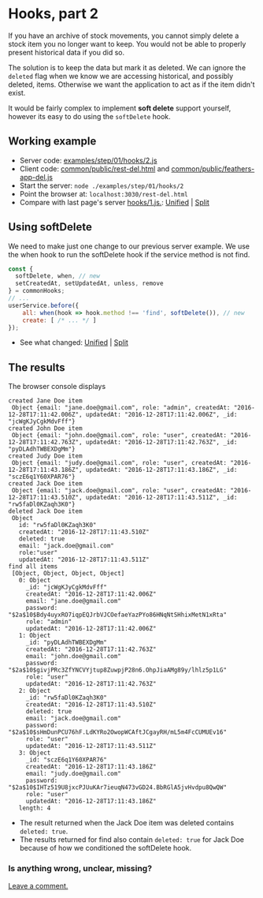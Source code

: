 # Hooks, part 2

If you have an archive of stock movements,
you cannot simply delete a stock item you no longer want to keep.
You would not be able to properly present historical data if you did so.

The solution is to keep the data but mark it as deleted.
We can ignore the `deleted` flag when we know we are accessing historical, and possibly deleted, items.
Otherwise we want the application to act as if the item didn't exist.

It would be fairly complex to implement **soft delete** support yourself,
however its easy to do using the `softDelete` hook.

## Working example

- Server code: [examples/step/01/hooks/2.js](https://github.com/feathersjs/feathers-docs/blob/master/examples/step/01/hooks/2.js)
- Client code: [common/public/rest-del.html](https://github.com/feathersjs/feathers-docs/blob/master/examples/step/01/common/public/rest.html)
and
[common/public/feathers-app-del.js](https://github.com/feathersjs/feathers-docs/blob/master/examples/step/01/common/public/feathers-app-del.js)
- Start the server: `node ./examples/step/01/hooks/2`
- Point the browser at: `localhost:3030/rest-del.html`
- Compare with last page's server
[hooks/1.js.](https://github.com/feathersjs/feathers-docs/blob/master/examples/step/01/hooks/1.js):
[Unified](http://htmlpreview.github.io/?https://github.com/feathersjs/feathers-docs/blob/master/examples/step/_diff/01-hooks-2-line.html)
|
[Split](http://htmlpreview.github.io/?https://github.com/feathersjs/feathers-docs/blob/master/examples/step/_diff/01-hooks-2-side.html)

## Using softDelete

We need to make just one change to our previous server example.
We use the when hook to run the softDelete hook if the service method is not find.

```javascript
const {
  softDelete, when, // new
  setCreatedAt, setUpdatedAt, unless, remove
} = commonHooks;
// ...
userService.before({
    all: when(hook => hook.method !== 'find', softDelete()), // new
    create: [ /* ... */ ]
});
```
- See what changed:
[Unified](http://htmlpreview.github.io/?https://github.com/feathersjs/feathers-docs/blob/master/examples/step/_diff/01-hooks-2-line.html)
|
[Split](http://htmlpreview.github.io/?https://github.com/feathersjs/feathers-docs/blob/master/examples/step/_diff/01-hooks-2-side.html)

## The results

The browser console displays

```text
created Jane Doe item
 Object {email: "jane.doe@gmail.com", role: "admin", createdAt: "2016-12-28T17:11:42.006Z", updatedAt: "2016-12-28T17:11:42.006Z", _id: "jcWgKJyCgkMdvFff"}
created John Doe item
 Object {email: "john.doe@gmail.com", role: "user", createdAt: "2016-12-28T17:11:42.763Z", updatedAt: "2016-12-28T17:11:42.763Z", _id: "pyDLAdhTWBEXDgMm"}
created Judy Doe item
 Object {email: "judy.doe@gmail.com", role: "user", createdAt: "2016-12-28T17:11:43.186Z", updatedAt: "2016-12-28T17:11:43.186Z", _id: "sczE6q1Y60XPAR76"}
created Jack Doe item
 Object {email: "jack.doe@gmail.com", role: "user", createdAt: "2016-12-28T17:11:43.510Z", updatedAt: "2016-12-28T17:11:43.511Z", _id: "rw5faDl0KZaqh3K0"}
deleted Jack Doe item
 Object
   id: "rw5faDl0KZaqh3K0"
   createdAt: "2016-12-28T17:11:43.510Z"
   deleted: true
   email: "jack.doe@gmail.com"
   role:"user"
   updatedAt: "2016-12-28T17:11:43.511Z"
find all items
 [Object, Object, Object, Object]
   0: Object
     _id: "jcWgKJyCgkMdvFff"
     createdAt: "2016-12-28T17:11:42.006Z"
     email: "jane.doe@gmail.com"
     password: "$2a$10$Bdy4uyxRO7iqpEQJrbVJCOefaeYazPYo86HNqNtSHhixMetN1xRta"
     role: "admin"
     updatedAt: "2016-12-28T17:11:42.006Z"
   1: Object
     _id: "pyDLAdhTWBEXDgMm"
     createdAt: "2016-12-28T17:11:42.763Z"
     email: "john.doe@gmail.com"
     password: "$2a$10$givjPRc3ZfYNCVYjtup8ZuwpjP28n6.OhpJiaAMg89y/lhlz5p1LG"
     role: "user"
     updatedAt: "2016-12-28T17:11:42.763Z"
   2: Object
     _id: "rw5faDl0KZaqh3K0"
     createdAt: "2016-12-28T17:11:43.510Z"
     deleted: true
     email: "jack.doe@gmail.com"
     password: "$2a$10$sHmDunPCU76hF.LdKYRo2OwopWCAftJCgayRH/mL5m4FcCUMUEv16"
     role: "user"
     updatedAt: "2016-12-28T17:11:43.511Z"
   3: Object
     _id: "sczE6q1Y60XPAR76"
     createdAt: "2016-12-28T17:11:43.186Z"
     email: "judy.doe@gmail.com"
     password: "$2a$10$IHTz519U8jxcPJUuKAr7ieuqN473vGD24.BbRGlA5jvHvdpu8QwQW"
     role: "user"
     updatedAt: "2016-12-28T17:11:43.186Z"
   length: 4
```

- The result returned when the Jack Doe item was deleted contains `deleted: true`.
- The results returned for find also contain `deleted: true` for Jack Doe
because of how we conditioned the softDelete hook.
 
### Is anything wrong, unclear, missing?
[Leave a comment.](https://github.com/feathersjs/feathers-guide/issues/new?title=Comment:Step-Basic-Hooks-2&body=Comment:Step-Basic-Hooks-2)
